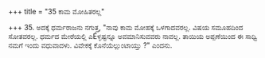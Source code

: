 +++
title = "35 ಕಾಮ ಮೋಹಿತರಲ್ಲ"

+++
35. ಅದಕ್ಕೆ ಧರ್ಮರಾಜನು ನಗುತ್ತ, "ನಾವು ಕಾಮ ಮೋಹಕ್ಕೆ ಒಳಗಾದವರಲ್ಲ. ವಿಷಯ ಸಮೂಹದಿಂದ ಸೋತವರಲ್ಲ. ಧರ್ಮದ ಮೇರೆಯಲ್ಲಿ ಎÉಳ್ಳಷ್ಟನ್ನೂ ಅವಮಾನಿಸುವವರು ನಾವಲ್ಲ. ತಾಯಿಯ ಅಪ್ಪಣೆಯಿಂದ ಈ ಸಾಧ್ವಿ ನಮಗೆ ಇಂದು ವಧುವಾದಳು. ವಿವೇಕಕ್ಕೆ ಕೊನೆಯೆಲ್ಲುಂಟಾಯ್ತು ?" ಎಂದನು.